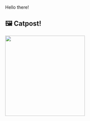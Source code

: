 Hello there!



## 🖼️ Catpost!

<sub>
    <img src="https://cdn2.thecatapi.com/images/dku.jpg" height="256">
</sub>

